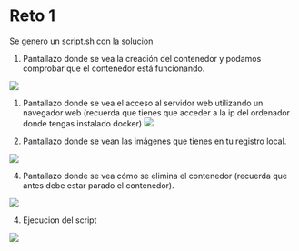 # Reto 1


Se genero un script.sh con la solucion


1. Pantallazo donde se vea la creación del contenedor y podamos comprobar que el contenedor está funcionando.

![](/images/reto1/01.jpeg)

1. Pantallazo donde se vea el acceso al servidor web utilizando un navegador web (recuerda que tienes que acceder a la ip del ordenador donde tengas instalado
docker)
![](/images/reto1/02.jpeg)


3. Pantallazo donde se vean las imágenes que tienes en tu registro local.

![](/images/reto1/03.jpeg)

4. Pantallazo donde se vea cómo se elimina el contenedor (recuerda que antes debe
estar parado el contenedor).

![](/images/reto1/04.jpeg)



4. Ejecucion del script

![](/images/reto1/05.jpeg)
